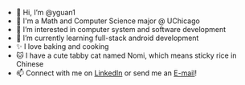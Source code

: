 - 👋 Hi, I’m @yguan1
- 📖 I'm a Math and Computer Science major @ UChicago
- 👀 I’m interested in computer system and software development
- 🌱 I’m currently learning full-stack android development
- ✨ I love baking and cooking
- 🐱 I have a cute tabby cat named Nomi, which means sticky rice in Chinese
- 📫 Connect with me on [LinkedIn](https://www.linkedin.com/in/yuxin-guan/) or send me an [E-mail](yguan1@uchicago.edu)!

<!---
yguan1/yguan1 is a ✨ special ✨ repository because its `README.md` (this file) appears on your GitHub profile.
You can click the Preview link to take a look at your changes.
--->
